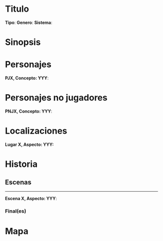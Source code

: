# Titulo

**Tipo**:
**Genero**:
**Sistema**:

# Sinopsis

# Personajes

**PJX, Concepto: YYY**:

# Personajes no jugadores

**PNJX, Concepto: YYY**:

# Localizaciones

**Lugar X, Aspecto: YYY:**

# Historia

## Escenas
------
**Escena X, Aspecto: YYY**:

### Final(es)

# Mapa